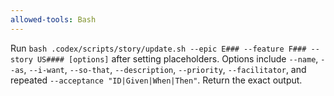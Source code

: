 ```yaml
---
allowed-tools: Bash
---
```


Run `bash .codex/scripts/story/update.sh --epic E### --feature F### --story US#### [options]` after setting placeholders. Options include `--name`, `--as`, `--i-want`, `--so-that`, `--description`, `--priority`, `--facilitator`, and repeated `--acceptance "ID|Given|When|Then"`. Return the exact output.

